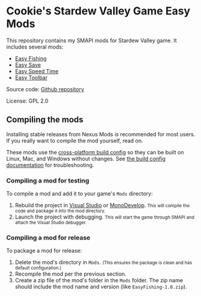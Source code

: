 Cookie's Stardew Valley Game Easy Mods
=====
This repository contains my SMAPI mods for Stardew Valley game. It includes several mods:

* [Easy Fishing](EasyFishing)
* [Easy Save](EasySave)
* [Easy Speed Time](EasySpeedTime)
* [Easy Toolbar](EasyToolbar)

Source code: [Github repository](https://github.com/qqkookie/StardewEasyMod)

License: GPL 2.0

## Compiling the mods
Installing stable releases from Nexus Mods is recommended for most users.
If you really want to compile the mod yourself, read on.

These mods use the [cross-platform build config](https://github.com/Pathoschild/Stardew.ModBuildConfig#readme)
so they can be built on Linux, Mac, and Windows without changes.
See [the build config documentation](https://github.com/Pathoschild/Stardew.ModBuildConfig#readme) for troubleshooting.

### Compiling a mod for testing
To compile a mod and add it to your game's `Mods` directory:

1. Rebuild the project in [Visual Studio](https://www.visualstudio.com/vs/community/)
   or [MonoDevelop](http://www.monodevelop.com/).
   <small>This will compile the code and package it into the mod directory.</small>
2. Launch the project with debugging.
   <small>This will start the game through SMAPI and attach the Visual Studio debugger.</small>

### Compiling a mod for release
To package a mod for release:

1. Delete the mod's directory in `Mods`.
   <small>(This ensures the package is clean and has default configuration.)</small>
2. Recompile the mod per the previous section.
3. Create a zip file of the mod's folder in the `Mods` folder.
   The zip name should include the mod name and version (like `EasyFishing-1.0.zip`).
